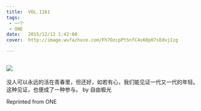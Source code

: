 ```yaml
---
title:	VOL.1161
tags:
 - 一个
 - ONE
date:	2015/12/12 1:42:00
cover:	http://image.wufazhuce.com/Fh7OzcpPtSnfC4s60p07sEdvjIzg

---
```

![](http://image.wufazhuce.com/Fh7OzcpPtSnfC4s60p07sEdvjIzg)
---

没人可以永远的活在青春里，但还好，如若有心，我们能见证一代又一代的年轻。这种见证，也便成了一种参与。 by 自由极光
 
Reprinted from ONE
